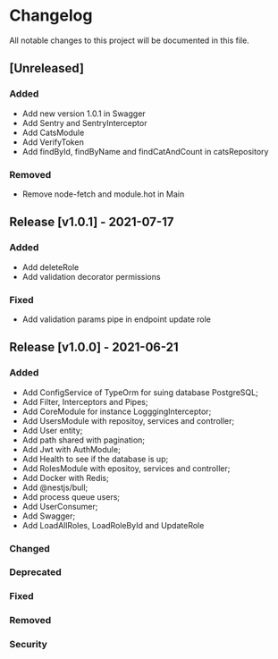 # Changelog

All notable changes to this project will be documented in this file.

## [Unreleased]
### Added
- Add new version 1.0.1 in Swagger
- Add Sentry and SentryInterceptor
- Add CatsModule
- Add VerifyToken
- Add findById, findByName and findCatAndCount in catsRepository

### Removed
- Remove node-fetch and module.hot in Main

## Release [v1.0.1] - 2021-07-17

### Added 
- Add deleteRole
- Add validation decorator permissions

### Fixed
- Add validation params pipe in endpoint update role

## Release [v1.0.0] - 2021-06-21

### Added
- Add ConfigService of TypeOrm for suing database PostgreSQL;
- Add Filter, Interceptors and Pipes;
- Add CoreModule for instance LogggingInterceptor;
- Add UsersModule with repositoy, services and controller;
- Add User entity;
- Add path shared with pagination;
- Add Jwt with AuthModule;
- Add Health to see if the database is up;
- Add RolesModule with epositoy, services and controller;
- Add Docker with Redis;
- Add @nestjs/bull;
- Add process queue users;
- Add UserConsumer;
- Add Swagger;
- Add LoadAllRoles, LoadRoleById and UpdateRole
### Changed

### Deprecated

### Fixed

### Removed

### Security